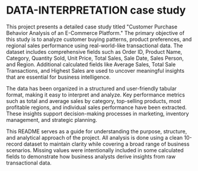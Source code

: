 # DATA-INTERPRETATION case study
This project presents a detailed case study titled "Customer Purchase Behavior Analysis of an E-Commerce Platform." The primary objective of this study is to analyze customer buying patterns, product preferences, and regional sales performance using real-world-like transactional data. The dataset includes comprehensive fields such as Order ID, Product Name, Category, Quantity Sold, Unit Price, Total Sales, Sale Date, Sales Person, and Region. Additional calculated fields like Average Sales, Total Sale Transactions, and Highest Sales are used to uncover meaningful insights that are essential for business intelligence.

The data has been organized in a structured and user-friendly tabular format, making it easy to interpret and analyze. Key performance metrics such as total and average sales by category, top-selling products, most profitable regions, and individual sales performance have been extracted. These insights support decision-making processes in marketing, inventory management, and strategic planning.

This README serves as a guide for understanding the purpose, structure, and analytical approach of the project. All analysis is done using a clean 10-record dataset to maintain clarity while covering a broad range of business scenarios. Missing values were intentionally included in some calculated fields to demonstrate how business analysts derive insights from raw transactional data.
